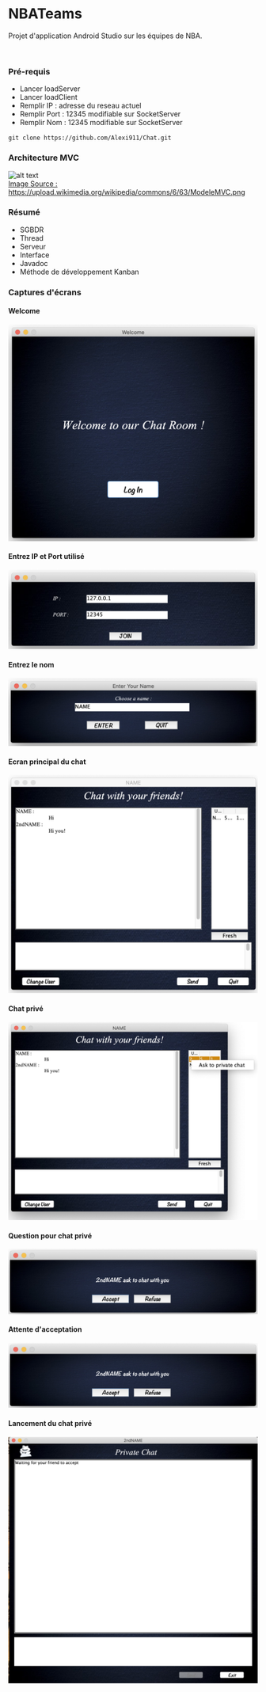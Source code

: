 # NBATeams 

Projet d'application Android Studio sur les équipes de NBA.

<br/>

### Pré-requis

- Lancer loadServer </br>
- Lancer loadClient </br>
- Remplir IP : adresse du reseau actuel </br>
- Remplir Port : 12345 modifiable sur SocketServer </br>
- Remplir Nom : 12345 modifiable sur SocketServer </br>
```
git clone https://github.com/Alexi911/Chat.git
```
### Architecture MVC

![alt text](https://upload.wikimedia.org/wikipedia/commons/6/63/ModeleMVC.png)</br>
<u>Image Source : https://upload.wikimedia.org/wikipedia/commons/6/63/ModeleMVC.png</u>

### Résumé

- SGBDR </br>
- Thread </br>
- Serveur </br>
- Interface </br>
- Javadoc </br>
- Méthode de développement Kanban

### Captures d'écrans

#### Welcome
![screen01](https://raw.githubusercontent.com/Alexi911/Chat/master/ScreenShot_ReadMe/01.png)

#### Entrez IP et Port utilisé
![Screen02](https://raw.githubusercontent.com/Alexi911/Chat/master/ScreenShot_ReadMe/02.png)

#### Entrez le nom
![Screen03](https://raw.githubusercontent.com/Alexi911/Chat/master/ScreenShot_ReadMe/03.png)

#### Ecran principal du chat
![Screen04](https://raw.githubusercontent.com/Alexi911/Chat/master/ScreenShot_ReadMe/04.png)

#### Chat privé
![Screen05](https://raw.githubusercontent.com/Alexi911/Chat/master/ScreenShot_ReadMe/05.png)

#### Question pour chat privé
![Screen06](https://raw.githubusercontent.com/Alexi911/Chat/master/ScreenShot_ReadMe/06.png)

#### Attente d'acceptation
![Screen06](https://raw.githubusercontent.com/Alexi911/Chat/master/ScreenShot_ReadMe/06.png)

#### Lancement du chat privé
![Screen06](https://raw.githubusercontent.com/Alexi911/Chat/master/ScreenShot_ReadMe/07.png)
